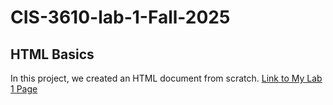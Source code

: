 # CIS-3610-lab-1-Fall-2025
## HTML Basics

In this project, we created an HTML document from scratch.
[Link to My Lab 1 Page](https://alexis-s-pinon.github.io/CIS-3610-lab-1/)
